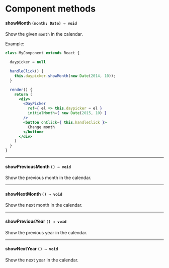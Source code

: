 # Component methods

#### showMonth `(month: Date) ⇒ void`

Show the given `month` in the calendar.

Example: 
```jsx
class MyComponent extends React {

  daypicker = null

  handleClick() {
    this.daypicker.showMonth(new Date(2014, 10));
  }

  render() {
    return (
      <div>
        <DayPicker 
          ref={ el => this.daypicker = el } 
          initialMonth={ new Date(2015, 10) } 
        />
        <button onClick={ this.handleClick }>
          Change month
        </button>
      </div>
    )
  }
}
```

---

#### showPreviousMonth `() ⇒ void`

Show the previous month in the calendar.

---

#### showNextMonth `() ⇒ void`

Show the next month in the calendar.

---

#### showPreviousYear `() ⇒ void`

Show the previous year in the calendar.

---

#### showNextYear `() ⇒ void`

Show the next year in the calendar.
